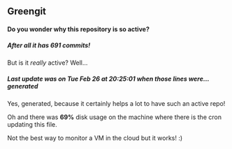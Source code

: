 ## Greengit

#### Do you wonder why this repository is so active?

##### After all it has 691 commits!

But is it *really* active? Well...

##### Last update was on Tue Feb 26 at 20:25:01 when those lines were... generated

Yes, generated, because it certainly helps a lot to have such an active repo!

Oh and there was **69%** disk usage on the machine
where there is the cron updating this file.

Not the best way to monitor a VM in the cloud but it works! :)
